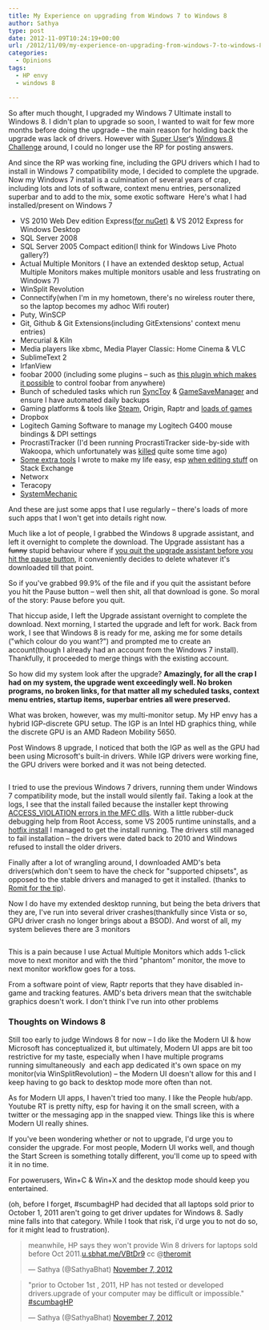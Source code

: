 ```yaml
---
title: My Experience on upgrading from Windows 7 to Windows 8
author: Sathya
type: post
date: 2012-11-09T10:24:19+00:00
url: /2012/11/09/my-experience-on-upgrading-from-windows-7-to-windows-8/
categories:
  - Opinions
tags:
  - HP envy
  - windows 8

---
```

So after much thought, I upgraded my Windows 7 Ultimate install to Windows 8. I didn't plan to upgrade so soon, I wanted to wait for few more months before doing the upgrade &#8211; the main reason for holding back the upgrade was lack of drivers. However with <a href="https://superuser.com" target="_blank">Super User</a>&#8216;s [Windows 8 Challenge][1] around, I could no longer use the RP for posting answers.

And since the RP was working fine, including the GPU drivers which I had to install in Windows 7 compatibility mode, I decided to complete the upgrade. Now my Windows 7 install is a culmination of several years of crap, including lots and lots of software, context menu entries, personalized superbar and to add to the mix, some exotic software  Here's what I had installed/present on Windows 7

<!--more-->

  * VS 2010 Web Dev edition Express(<a href="https://stackoverflow.com/q/4566908/92837" target="_blank">for nuGet)</a> & VS 2012 Express for Windows Desktop
  * SQL Server 2008
  * SQL Server 2005 Compact edition(I think for Windows Live Photo gallery?)
  * Actual Multiple Monitors ( I have an extended desktop setup, Actual Multiple Monitors makes multiple monitors usable and less frustrating on Windows 7)
  * WinSplit Revolution
  * Connectify(when I'm in my hometown, there's no wireless router there, so the laptop becomes my adhoc Wifi router)
  * Puty, WinSCP
  * Git, Github & Git Extensions(including GitExtensions' context menu entries)
  * Mercurial & Kiln
  * Media players like xbmc, Media Player Classic: Home Cinema & VLC
  * SublimeText 2
  * IrfanView
  * foobar 2000 (including some plugins &#8211; such as <a href="https://techie-buzz.com/how-to/convert-your-iphoneipod-touch-or-any-wifi-enabled-gadget-to-foobar2000-remote.html" target="_blank">this plugin which makes it possible</a> to control foobar from anywhere)
  * Bunch of scheduled tasks which run <a href="https://www.microsoft.com/en-in/download/details.aspx?id=15155" target="_blank">SyncToy</a> & <a href="https://www.gamesave-manager.com/" target="_blank">GameSaveManager</a> and ensure I have automated daily backups
  * Gaming platforms & tools like <a title="Steam Profile" href="https://steamcommunity.com/id/sathyabhat" target="_blank">Steam</a>, Origin, Raptr and <a href="https://raptr.com/sathyabhat/games" target="_blank">loads of games</a>
  * Dropbox
  * Logitech Gaming Software to manage my Logitech G400 mouse bindings & DPI settings
  * ProcrastiTracker (I'd been running ProcrastiTracker side-by-side with Wakoopa, which unfortunately was <a href="https://sathyasays.com/2012/07/05/wakoopa-officially-shutdown-grab-your-data-now/" target="_blank">killed</a> quite some time ago)
  * <a href="https://sathyabh.at/2010/02/25/take-a-screenshot-of-your-desktop-and-upload-to-imageshack-easily/" target="_blank">Some extra tools</a> I wrote to make my life easy, esp <a href="https://github.com/SathyaBhat/StackEd" target="_blank">when editing stuff</a> on Stack Exchange
  * Networx
  * Teracopy
  * <a title="System Mechanic Review" href="https://techie-buzz.com/reviews/system-mechanic-10-8-review.html" target="_blank">SystemMechanic</a>

And these are just some apps that I use regularly &#8211; there's loads of more such apps that I won't get into details right now.

Much like a lot of people, I grabbed the Windows 8 upgrade assistant, and left it overnight to complete the download. The Upgrade assistant has a <s>funny</s> stupid behaviour where if <a href="https://superuser.com/q/495537/4377" target="_blank">you quit the upgrade assistant before you hit the pause button</a>, it conveniently decides to delete whatever it's downloaded till that point.

So if you've grabbed 99.9% of the file and if you quit the assistant before you hit the Pause button &#8211; well then shit, all that download is gone. So moral of the story: Pause before you quit.

That hiccup aside, I left the Upgrade assistant overnight to complete the download. Next morning, I started the upgrade and left for work. Back from work, I see that Windows 8 is ready for me, asking me for some details ("which colour do you want?") and prompted me to create an account(though I already had an account from the Windows 7 install). Thankfully, it proceeded to merge things with the existing account.

So how did my system look after the upgrade? **Amazingly, for all the crap I had on my system, the upgrade went exceedingly well. No broken programs, no broken links, for that matter all my scheduled tasks, context menu entries, startup items, superbar entries all were preserved.**

What was broken, however, was my multi-monitor setup. My HP envy has a hybrid IGP-discrete GPU setup. The IGP is an Intel HD graphics thing, while the discrete GPU is an AMD Radeon Mobility 5650.

Post Windows 8 upgrade, I noticed that both the IGP as well as the GPU had been using Microsoft's built-in drivers. While IGP drivers were working fine, the GPU drivers were borked and it was not being detected.

[<img class="aligncenter" src="https://i.stack.imgur.com/jiQdJ.png" alt=""   />][2]

I tried to use the previous Windows 7 drivers, running them under Windows 7 compatibility mode, but the install would silently fail. Taking a look at the logs, I see that the install failed because the installer kept throwing <a href="https://chat.stackexchange.com/transcript/118?m=6771791#6771791" target="_blank">ACCESS_VIOLATION errors in the MFC dlls</a>. With a little rubber-duck debugging help from Root Access, some VS 2005 runtime uninstalls, and a <a href="https://archive.msdn.microsoft.com/KB961894/Release/ProjectReleases.aspx?ReleaseId=2067" target="_blank">hotfix install</a> I managed to get the install running. The drivers still managed to fail installation &#8211; the drivers were dated back to 2010 and Windows refused to install the older drivers.

Finally after a lot of wrangling around, I downloaded AMD's beta drivers(which don't seem to have the check for "supported chipsets", as opposed to the stable drivers and managed to get it installed. (thanks to <a href="https://twitter.com/TheRomit/status/265496483422429184" target="_blank">Romit for the tip</a>).

Now I do have my extended desktop running, but being the beta drivers that they are, I've run into several driver crashes(thankfully since Vista or so, GPU driver crash no longer brings about a BSOD). And worst of all, my system believes there are 3 monitors

[<img class="alignnone" src="https://i.stack.imgur.com/OVi9F.png" alt=""   />][3]

This is a pain because I use Actual Multiple Monitors which adds 1-click move to next monitor and with the third "phantom" monitor, the move to next monitor workflow goes for a toss.

From a software point of view, Raptr reports that they have disabled in-game and tracking features. AMD's beta drivers mean that the switchable graphics doesn't work. I don't think I've run into other problems

### Thoughts on Windows 8

Still too early to judge Windows 8 for now &#8211; I do like the Modern UI & how Microsoft has conceptualized it, but ultimately, Modern UI apps are bit too restrictive for my taste, especially when I have multiple programs running simultaneously  and each app dedicated it's own space on my monitor(via WinSplitRevolution) &#8211; the Modern UI doesn't allow for this and I keep having to go back to desktop mode more often than not.

As for Modern UI apps, I haven't tried too many. I like the People hub/app. Youtube RT is pretty nifty, esp for having it on the small screen, with a twitter or the messaging app in the snapped view. Things like this is where Modern UI really shines.

If you've been wondering whether or not to upgrade, I'd urge you to consider the upgrade. For most people, Modern UI works well, and though the Start Screen is something totally different, you'll come up to speed with it in no time.

For powerusers, Win+C & Win+X and the desktop mode should keep you entertained.

(oh, before I forget, #scumbagHP had decided that all laptops sold prior to October 1, 2011 aren't going to get driver updates for Windows 8. Sadly mine falls into that category. While I took that risk, i'd urge you to not do so, for it might lead to frustration).

<blockquote class="twitter-tweet">
  <p>
    meanwhile, HP says they won't provide Win 8 drivers for laptops sold before Oct 2011.<a href="https://t.co/ixlSruf6" title="https://u.sbhat.me/VBtDr9">u.sbhat.me/VBtDr9</a> cc @<a href="https://twitter.com/theromit">theromit</a>
  </p>
  
  <p>
    &mdash; Sathya (@SathyaBhat) <a href="https://twitter.com/SathyaBhat/status/266067355786944514" data-datetime="2012-11-07T06:39:35+00:00">November 7, 2012</a>
  </p>
</blockquote>



<blockquote class="twitter-tweet">
  <p>
    "prior to October 1st , 2011, HP has not tested or developed drivers.upgrade of your computer may be difficult or impossible." <a href="https://twitter.com/search/%23scumbagHP">#scumbagHP</a>
  </p>
  
  <p>
    &mdash; Sathya (@SathyaBhat) <a href="https://twitter.com/SathyaBhat/status/266068268274548736" data-datetime="2012-11-07T06:43:13+00:00">November 7, 2012</a>
  </p>
</blockquote>

 [1]: https://win8challenge.com/
 [2]: https://i.stack.imgur.com/jiQdJ.png
 [3]: https://i.stack.imgur.com/OVi9F.png
